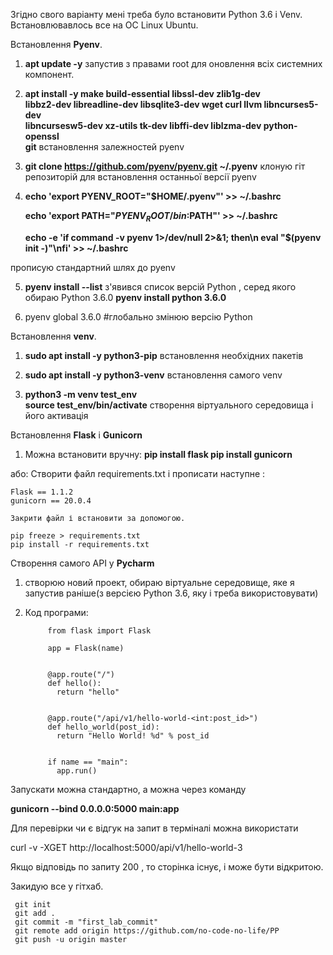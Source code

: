 Згідно свого варіанту мені треба було встановити Python 3.6 і Venv.
Встановлювавлось все на ОС Linux Ubuntu.

Встановлення **Pyenv**.
1) **apt update -y**    запустив з правами root для оновлення всіх системних компонент.

2)  **apt install -y make build-essential libssl-dev zlib1g-dev  \
     libbz2-dev libreadline-dev libsqlite3-dev wget curl llvm libncurses5-dev \
     libncursesw5-dev xz-utils tk-dev libffi-dev liblzma-dev python-openssl \
     git**          встановлення залежностей pyenv

3) **git clone https://github.com/pyenv/pyenv.git ~/.pyenv** 
  клоную гіт репозиторій для встановлення  останньої версії pyenv
4)  **echo 'export PYENV_ROOT="$HOME/.pyenv"' >> ~/.bashrc**

     **echo 'export PATH="$PYENV_ROOT/bin:$PATH"' >> ~/.bashrc**
  
     **echo -e 'if command -v pyenv 1>/dev/null 2>&1; then\n eval "$(pyenv init -)"\nfi' >> ~/.bashrc**
   
   прописую стандартний шлях до pyenv

5) **pyenv install --list**
  з'явився список версій Python , серед якого обираю Python 3.6.0
  **pyenv install python 3.6.0**

6) pyenv global 3.6.0 #глобально змінюю версію Python




Встановлення   **venv**.
1) **sudo apt install -y python3-pip**       встановлення необхідних пакетів

2) **sudo apt install -y python3-venv**        встановлення самого venv

3)   **python3 -m venv test_env**  
     **source test_env/bin/activate**
     створення віртуального середовища і його активація 




Встановлення **Flask** i **Gunicorn**


1)   Можна встановити вручну:
    **pip install flask
    pip install gunicorn**

  або:
    Створити файл requirements.txt 
    і прописати наступне :

    Flask == 1.1.2
    gunicorn == 20.0.4

    Закрити файл і встановити за допомогою.

    pip freeze > requirements.txt 
    pip install -r requirements.txt





     
     

Створення самого API у **Pycharm**

1) створюю новий проект, обираю віртуальне середовище, яке я запустив раніше(з версією Python 3.6, яку і треба використовувати)

2) Код програми:

            from flask import Flask

            app = Flask(name)


            @app.route("/")
            def hello():
              return "hello"


            @app.route("/api/v1/hello-world-<int:post_id>")
            def hello_world(post_id):
              return "Hello World! %d" % post_id


            if name == "main":
              app.run()

  Запускати можна стандартно, а можна через команду 
  
   **gunicorn --bind 0.0.0.0:5000 main:app**

  Для перевірки чи є відгук на запит в терміналі можна використати 
  
   curl -v -XGET http://localhost:5000/api/v1/hello-world-3

   Якщо відповідь по запиту  200 , то сторінка існує, і може бути відкритою.


Закидую все у гітхаб.

     git init
     git add .
     git commit -m "first_lab_commit"
     git remote add origin https://github.com/no-code-no-life/PP
     git push -u origin master

